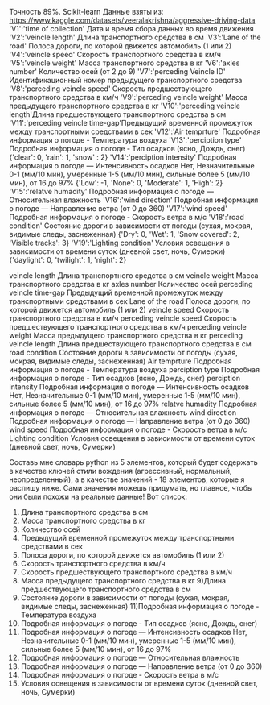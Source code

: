 Точность 89%. Scikit-learn
Данные взяты из: https://www.kaggle.com/datasets/veeralakrishna/aggressive-driving-data
'V1':'time of collection'	Дата и время сбора данных во время движения
'V2':'veincle length'		Длина транспортного средства в см
'V3':'Lane of the road' 	Полоса дороги, по которой движется автомобиль (1 или 2)
'V4':'veincle speed'		Скорость транспортного средства в км/ч
'V5':'veincle weight'		Масса транспортного средства в кг
'V6':'axles number' 		Количество осей (от 2 до 9)
'V7':'perceding Veincle ID'	Идентификационный номер предыдущего транспортного средства
'V8':'perceding veincle speed'	Скорость предшествующего транспортного средства в км/ч
'V9':'perceding veincle weight'	Масса предыдущего транспортного средства в кг
'V10':'perceding veincle length'Длина предшествующего транспортного средства в см
'V11':'perceding veincle time-gap'Предыдущий временной промежуток между транспортными средствами в сек
'V12':'Air temprture' 		Подробная информация о погоде - Температура воздуха
'V13':'perciption type'		Подробная информация о погоде - Тип осадков (ясно, Дождь, снег) {'clear': 0, 'rain': 1, 'snow' : 2}
'V14':'perciption intensity'	Подробная информация о погоде — Интенсивность осадков Нет, Незначительные 0-1 (мм/10 мин), умеренные 1-5 (мм/10 мин), сильные более 5 (мм/10 мин), от 16 до 97% {'Low': -1, 'None': 0, 'Moderate': 1, 'High': 2}
'V15':'relatve humadity'	Подробная информация о погоде — Относительная влажность
'V16':'wind direction'		Подробная информация о погоде — Направление ветра (от 0 до 360)
'V17':'wind speed'		Подробная информация о погоде - Скорость ветра в м/с
'V18':'road condition'		Состояние дороги в зависимости от погоды (сухая, мокрая, видимые следы, заснеженная) {'Dry': 0, 'Wet': 1, 'Snow covered': 2, 'Visible tracks': 3}
'V19':'Lighting condition'	Условия освещения в зависимости от времени суток (дневной свет, ночь, Сумерки) {'daylight': 0, 'twilight': 1, 'night': 2}

veincle length			Длина транспортного средства в см
veincle weight			Масса транспортного средства в кг
axles number			Количество осей
perceding veincle time-gap	Предыдущий временной промежуток между транспортными средствами в сек
Lane of the road		Полоса дороги, по которой движется автомобиль (1 или 2)
veincle speed			Скорость транспортного средства в км/ч
perceding veincle speed		Скорость предшествующего транспортного средства в км/ч
perceding veincle weight	Масса предыдущего транспортного средства в кг
perceding veincle length	Длина предшествующего транспортного средства в см
road condition			Состояние дороги в зависимости от погоды (сухая, мокрая, видимые следы, заснеженная)
Air temprture			Подробная информация о погоде - Температура воздуха
perciption type			Подробная информация о погоде - Тип осадков (ясно, Дождь, снег)
perciption intensity		Подробная информация о погоде — Интенсивность осадков Нет, Незначительные 0-1 (мм/10 мин), умеренные 1-5 (мм/10 мин), сильные более 5 (мм/10 мин), от 16 до 97%
relatve humadity		Подробная информация о погоде — Относительная влажность
wind direction			Подробная информация о погоде — Направление ветра (от 0 до 360)
wind speed			Подробная информация о погоде - Скорость ветра в м/с
Lighting condition		Условия освещения в зависимости от времени суток (дневной свет, ночь, Сумерки)







Составь мне словарь python из 5 элементов, который будет содержать в качестве ключей стили вождения (агрессивный, нормальный, неопределенный), а в качестве значений - 18 элементов, которые я распишу ниже. Сами значения можешь придумать, но главное, чтобы они были похожи на реальные данные! Вот список:
1) Длина транспортного средства в см
2) Масса транспортного средства в кг
3) Количество осей
4) Предыдущий временной промежуток между транспортными средствами в сек
5) Полоса дороги, по которой движется автомобиль (1 или 2)
6) Скорость транспортного средства в км/ч
7) Скорость предшествующего транспортного средства в км/ч
8) Масса предыдущего транспортного средства в кг
9)Длина предшествующего транспортного средства в см
10) Состояние дороги в зависимости от погоды (сухая, мокрая, видимые следы, заснеженная)
11)Подробная информация о погоде - Температура воздуха
12) Подробная информация о погоде - Тип осадков (ясно, Дождь, снег)
13) Подробная информация о погоде — Интенсивность осадков Нет, Незначительные 0-1 (мм/10 мин), умеренные 1-5 (мм/10 мин), сильные более 5 (мм/10 мин), от 16 до 97%
14) Подробная информация о погоде — Относительная влажность
15) Подробная информация о погоде — Направление ветра (от 0 до 360)
16) Подробная информация о погоде - Скорость ветра в м/с
18) Условия освещения в зависимости от времени суток (дневной свет, ночь, Сумерки)
